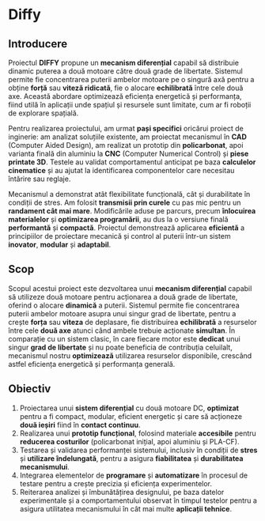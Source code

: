 # Diffy

## Introducere

Proiectul **DIFFY** propune un **mecanism diferențial** capabil să distribuie dinamic puterea a două motoare către două grade de libertate. Sistemul permite fie concentrarea puterii ambelor motoare pe o singură axă pentru a obține **forță** sau **viteză ridicată**, fie o alocare **echilibrată** între cele două axe. Această abordare optimizează eficiența energetică și performanța, fiind utilă în aplicații unde spațiul și resursele sunt limitate, cum ar fi roboții de explorare spațială.

Pentru realizarea proiectului, am urmat **pași specifici** oricărui proiect de inginerie: am analizat soluțiile existente, am proiectat mecanismul în **CAD** (Computer Aided Design), am realizat un prototip din **policarbonat**, apoi varianta finală din aluminiu la **CNC** (Computer Numerical Control) și **piese printate 3D**. Testele au validat comportamentul anticipat pe baza **calculelor cinematice** și au ajutat la identificarea componentelor care necesitau întărire sau reglaje.

Mecanismul a demonstrat atât flexibilitate funcțională, cât și durabilitate în condiții de stres. Am folosit **transmisii prin curele** cu pas mic pentru un **randament cât mai mare**. Modificările aduse pe parcurs, precum **înlocuirea materialelor** și **optimizarea programării**, au dus la o versiune finală **performantă** și **compactă**. Proiectul demonstrează aplicarea **eficientă** a principiilor de proiectare mecanică și control al puterii într-un sistem **inovator**, **modular** și **adaptabil**.

## Scop

Scopul acestui proiect este dezvoltarea unui **mecanism diferențial** capabil să utilizeze două motoare pentru acționarea a două grade de libertate, oferind o alocare **dinamică** a puterii. Sistemul permite fie concentrarea puterii ambelor motoare asupra unui singur grad de libertate, pentru a crește **forța** sau **viteza** de deplasare, fie distribuirea **echilibrată** a resurselor între cele **două axe** atunci când ambele trebuie acționate **simultan**. În comparație cu un sistem clasic, în care fiecare motor este **dedicat** unui singur **grad de libertate** și nu poate beneficia de contribuția celuilalt, mecanismul nostru **optimizează** utilizarea resurselor disponibile, crescând astfel eficiența energetică și performanța generală.

## Obiectiv

1. Proiectarea unui **sistem diferențial** cu două motoare DC, **optimizat** pentru a fi compact, modular, eficient energetic și care să acționeze **două ieșiri** fiind în **contact continuu**.
2. Realizarea unui **prototip funcțional**, folosind materiale **accesibile** pentru **reducerea costurilor** (policarbonat inițial, apoi aluminiu și PLA-CF).
3. Testarea și validarea performanței sistemului, inclusiv în condiții de **stres** și **utilizare îndelungată**, pentru a asigura **fiabilitatea** și **durabilitatea mecanismului**.
4. Integrarea elementelor de **programare** și **automatizare** în procesul de testare pentru a crește precizia și eficiența experimentelor.
5. Reiterarea analizei și îmbunătățirea designului, pe baza datelor experimentale și a comportamentului observat în timpul testelor pentru a asigura utilitatea mecanismului în cât mai multe **aplicații tehnice**.
